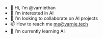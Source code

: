 - 👋 Hi, I’m @varniethan
- 👀 I’m interested in AI
- 💞️ I’m looking to collaborate on AI projects
- 📫 How to reach me me@varnie.tech
- 🌱 I’m currently learning AI


<!---
varniethan/varniethan is a ✨ special ✨ repository because its `README.md` (this file) appears on your GitHub profile.
You can click the Preview link to take a look at your changes.
--->
